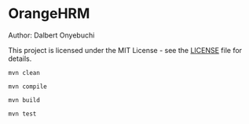 # OrangeHRM
Author: Dalbert Onyebuchi

This project is licensed under the MIT License - see the [LICENSE](./LICENSE) file for details.

```mvn clean ```

```mvn compile ```

```mvn build ```

```mvn test ```


